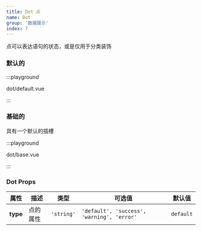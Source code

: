 ```yaml
---
title: Dot 点
name: Dot
group: '数据展示'
index: 7
---
```


点可以表达语句的状态，或是仅用于分类装饰

### 默认的

:::playground

dot/default.vue

:::

### 基础的

具有一个默认的插槽

:::playground

dot/base.vue

:::

### Dot Props

| 属性     | 描述     | 类型       | 可选值                                     | 默认值    |
| -------- | -------- | ---------- | ------------------------------------------ | --------- |
| **type** | 点的属性 | `'string'` | `'default', 'success', 'warning', 'error'` | `default` |
